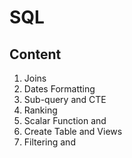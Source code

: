 # SQL 

## Content
1. Joins
2. Dates Formatting
3. Sub-query and CTE
4. Ranking 
5. Scalar Function and 
6. Create Table and Views
7. Filtering and 

